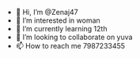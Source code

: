 - 👋 Hi, I’m @Zenaj47
- 👀 I’m interested in woman
- 🌱 I’m currently learning 12th
- 💞️ I’m looking to collaborate on yuva
- 📫 How to reach me 7987233455

<!---
Zenaj47/Zenaj47 is a ✨ special ✨ repository because its `README.md` (this file) appears on your GitHub profile.
You can click the Preview link to take a look at your changes.
--->

